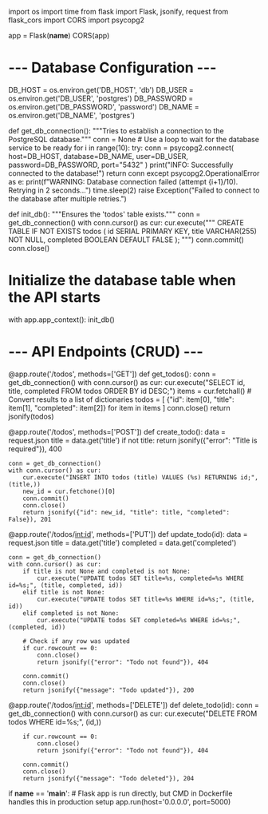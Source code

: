import os
import time
from flask import Flask, jsonify, request
from flask_cors import CORS
import psycopg2

app = Flask(__name__)
CORS(app) 

# --- Database Configuration ---
DB_HOST = os.environ.get('DB_HOST', 'db')
DB_USER = os.environ.get('DB_USER', 'postgres')
DB_PASSWORD = os.environ.get('DB_PASSWORD', 'password')
DB_NAME = os.environ.get('DB_NAME', 'postgres')

def get_db_connection():
    """Tries to establish a connection to the PostgreSQL database."""
    conn = None
    # Use a loop to wait for the database service to be ready
    for i in range(10):
        try:
            conn = psycopg2.connect(
                host=DB_HOST,
                database=DB_NAME,
                user=DB_USER,
                password=DB_PASSWORD,
                port="5432"
            )
            print("INFO: Successfully connected to the database!")
            return conn
        except psycopg2.OperationalError as e:
            print(f"WARNING: Database connection failed (attempt {i+1}/10). Retrying in 2 seconds...")
            time.sleep(2)
    raise Exception("Failed to connect to the database after multiple retries.")

def init_db():
    """Ensures the 'todos' table exists."""
    conn = get_db_connection()
    with conn.cursor() as cur:
        cur.execute("""
            CREATE TABLE IF NOT EXISTS todos (
                id SERIAL PRIMARY KEY,
                title VARCHAR(255) NOT NULL,
                completed BOOLEAN DEFAULT FALSE
            );
        """)
        conn.commit()
    conn.close()

# Initialize the database table when the API starts
with app.app_context():
    init_db()

# --- API Endpoints (CRUD) ---

@app.route('/todos', methods=['GET'])
def get_todos():
    conn = get_db_connection()
    with conn.cursor() as cur:
        cur.execute("SELECT id, title, completed FROM todos ORDER BY id DESC;")
        items = cur.fetchall()
        # Convert results to a list of dictionaries
        todos = [
            {"id": item[0], "title": item[1], "completed": item[2]}
            for item in items
       ]
        conn.close()
        return jsonify(todos)

@app.route('/todos', methods=['POST'])
def create_todo():
    data = request.json
    title = data.get('title')
    if not title:
        return jsonify({"error": "Title is required"}), 400

    conn = get_db_connection()
    with conn.cursor() as cur:
        cur.execute("INSERT INTO todos (title) VALUES (%s) RETURNING id;", (title,))
        new_id = cur.fetchone()[0]
        conn.commit()
        conn.close()
        return jsonify({"id": new_id, "title": title, "completed": False}), 201

@app.route('/todos/<int:id>', methods=['PUT'])
def update_todo(id):
    data = request.json
    title = data.get('title')
    completed = data.get('completed')

    conn = get_db_connection()
    with conn.cursor() as cur:
        if title is not None and completed is not None:
            cur.execute("UPDATE todos SET title=%s, completed=%s WHERE id=%s;", (title, completed, id))
        elif title is not None:
            cur.execute("UPDATE todos SET title=%s WHERE id=%s;", (title, id))
        elif completed is not None:
            cur.execute("UPDATE todos SET completed=%s WHERE id=%s;", (completed, id))

        # Check if any row was updated
        if cur.rowcount == 0:
            conn.close()
            return jsonify({"error": "Todo not found"}), 404

        conn.commit()
        conn.close()
        return jsonify({"message": "Todo updated"}), 200

@app.route('/todos/<int:id>', methods=['DELETE'])
def delete_todo(id):
    conn = get_db_connection()
    with conn.cursor() as cur:
        cur.execute("DELETE FROM todos WHERE id=%s;", (id,))

        if cur.rowcount == 0:
            conn.close()
            return jsonify({"error": "Todo not found"}), 404

        conn.commit()
        conn.close()
        return jsonify({"message": "Todo deleted"}), 204

if __name__ == '__main__':
    # Flask app is run directly, but CMD in Dockerfile handles this in production setup
    app.run(host='0.0.0.0', port=5000)




